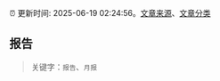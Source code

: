 :alarm_clock: 更新时间: 2025-06-19 02:24:56。[文章来源](/README.md)、[文章分类](/TAGS.md)

## 报告


> 关键字：`报告`、`月报`



